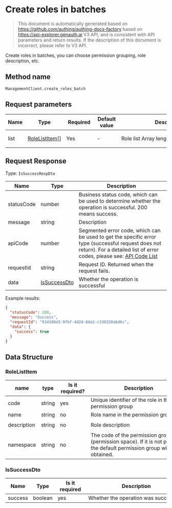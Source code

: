 # Create roles in batches

<!--
Warning⚠️:
Do not modify this document directly,
https://github.com/Authing/authing-docs-factory
Use this project to generate
-->

<LastUpdated />

> This document is automatically generated based on https://github.com/authing/authing-docs-factory based on https://api-explorer.genauth.ai V3 API, and is consistent with API parameters and return results. If the description of this document is incorrect, please refer to V3 API.

Create roles in batches, you can choose permission grouping, role description, etc.

## Method name

`ManagementClient.create_roles_batch`

## Request parameters

| Name | Type                                       | <div style="width:80px">Required</div> | <div style="width:60px">Default value</div> | <div style="width:300px">Description</div> | <div style="width:200px">Sample value</div>                                           |
| ---- | ------------------------------------------ | -------------------------------------- | ------------------------------------------- | ------------------------------------------ | ------------------------------------------------------------------------------------- |
| list | <a href="#RoleListItem">RoleListItem[]</a> | Yes                                    | -                                           | Role list Array length limit: 50.          | `[{"code":"my-role-code","namespace":"default","description":"this is description"}]` |

## Request Response

Type: `IsSuccessRespDto`

| Name       | Type                                     | Description                                                                                                                                                                                                                                                                                                                                         |
| ---------- | ---------------------------------------- | --------------------------------------------------------------------------------------------------------------------------------------------------------------------------------------------------------------------------------------------------------------------------------------------------------------------------------------------------- |
| statusCode | number                                   | Business status code, which can be used to determine whether the operation is successful. 200 means success.                                                                                                                                                                                                                                        |
| message    | string                                   | Description                                                                                                                                                                                                                                                                                                                                         |
| apiCode    | number                                   | Segmented error code, which can be used to get the specific error type (successful request does not return). For a detailed list of error codes, please see: [API Code List](https://api-explorer.genauth.ai/?tag=group/%E5%BC%80%E5%8F%91%E5%87%86%E5%A4%87#tag/%E5%BC%80%E5%8F%91%E5%87%86%E5%A4%87/%E9%94%99%E8%AF%AF%E5%A4%84%E7%90%86/apiCode) |
| requestId  | string                                   | Request ID. Returned when the request fails.                                                                                                                                                                                                                                                                                                        |
| data       | <a href="#IsSuccessDto">IsSuccessDto</a> | Whether the operation is successful                                                                                                                                                                                                                                                                                                                 |

Example results:

```json
{
  "statusCode": 200,
  "message": "Success",
  "requestId": "934108e5-9fbf-4d24-8da1-c330328abd6c",
  "data": {
    "success": true
  }
}
```

## Data Structure

### <a id="RoleListItem"></a> RoleListItem

| name        | type   | <div style="width:80px">Is it required?</div> | <div style="width:300px">Description</div>                                                                               | <div style="width:200px">Sample value</div> |
| ----------- | ------ | --------------------------------------------- | ------------------------------------------------------------------------------------------------------------------------ | ------------------------------------------- |
| code        | string | yes                                           | Unique identifier of the role in the permission group                                                                    | `my-role-code`                              |
| name        | string | no                                            | Role name in the permission group                                                                                        | `my-role-name`                              |
| description | string | no                                            | Role description                                                                                                         | `this is a description about the role`      |
| namespace   | string | no                                            | The code of the permission group (permission space). If it is not passed, the default permission group will be obtained. | `default`                                   |

### <a id="IsSuccessDto"></a> IsSuccessDto

| Name    | Type    | <div style="width:80px">Is it required</div> | <div style="width:300px">Description</div> | <div style="width:200px">Sample value</div> |
| ------- | ------- | -------------------------------------------- | ------------------------------------------ | ------------------------------------------- |
| success | boolean | yes                                          | Whether the operation was successful       | `true`                                      |
